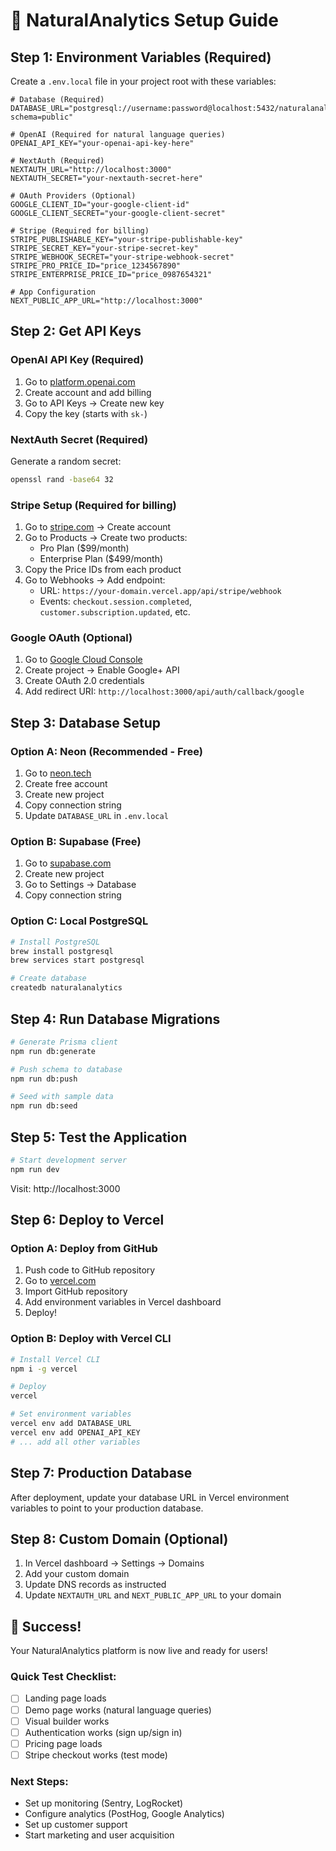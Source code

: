 # 🚀 NaturalAnalytics Setup Guide

## **Step 1: Environment Variables (Required)**

Create a `.env.local` file in your project root with these variables:

```env
# Database (Required)
DATABASE_URL="postgresql://username:password@localhost:5432/naturalanalytics?schema=public"

# OpenAI (Required for natural language queries)
OPENAI_API_KEY="your-openai-api-key-here"

# NextAuth (Required)
NEXTAUTH_URL="http://localhost:3000"
NEXTAUTH_SECRET="your-nextauth-secret-here"

# OAuth Providers (Optional)
GOOGLE_CLIENT_ID="your-google-client-id"
GOOGLE_CLIENT_SECRET="your-google-client-secret"

# Stripe (Required for billing)
STRIPE_PUBLISHABLE_KEY="your-stripe-publishable-key"
STRIPE_SECRET_KEY="your-stripe-secret-key"
STRIPE_WEBHOOK_SECRET="your-stripe-webhook-secret"
STRIPE_PRO_PRICE_ID="price_1234567890"
STRIPE_ENTERPRISE_PRICE_ID="price_0987654321"

# App Configuration
NEXT_PUBLIC_APP_URL="http://localhost:3000"
```

## **Step 2: Get API Keys**

### **OpenAI API Key** (Required)
1. Go to [platform.openai.com](https://platform.openai.com)
2. Create account and add billing
3. Go to API Keys → Create new key
4. Copy the key (starts with `sk-`)

### **NextAuth Secret** (Required)
Generate a random secret:
```bash
openssl rand -base64 32
```

### **Stripe Setup** (Required for billing)
1. Go to [stripe.com](https://stripe.com) → Create account
2. Go to Products → Create two products:
   - Pro Plan ($99/month)
   - Enterprise Plan ($499/month)
3. Copy the Price IDs from each product
4. Go to Webhooks → Add endpoint:
   - URL: `https://your-domain.vercel.app/api/stripe/webhook`
   - Events: `checkout.session.completed`, `customer.subscription.updated`, etc.

### **Google OAuth** (Optional)
1. Go to [Google Cloud Console](https://console.cloud.google.com)
2. Create project → Enable Google+ API
3. Create OAuth 2.0 credentials
4. Add redirect URI: `http://localhost:3000/api/auth/callback/google`

## **Step 3: Database Setup**

### **Option A: Neon (Recommended - Free)**
1. Go to [neon.tech](https://neon.tech)
2. Create free account
3. Create new project
4. Copy connection string
5. Update `DATABASE_URL` in `.env.local`

### **Option B: Supabase (Free)**
1. Go to [supabase.com](https://supabase.com)
2. Create new project
3. Go to Settings → Database
4. Copy connection string

### **Option C: Local PostgreSQL**
```bash
# Install PostgreSQL
brew install postgresql
brew services start postgresql

# Create database
createdb naturalanalytics
```

## **Step 4: Run Database Migrations**

```bash
# Generate Prisma client
npm run db:generate

# Push schema to database
npm run db:push

# Seed with sample data
npm run db:seed
```

## **Step 5: Test the Application**

```bash
# Start development server
npm run dev
```

Visit: http://localhost:3000

## **Step 6: Deploy to Vercel**

### **Option A: Deploy from GitHub**
1. Push code to GitHub repository
2. Go to [vercel.com](https://vercel.com)
3. Import GitHub repository
4. Add environment variables in Vercel dashboard
5. Deploy!

### **Option B: Deploy with Vercel CLI**
```bash
# Install Vercel CLI
npm i -g vercel

# Deploy
vercel

# Set environment variables
vercel env add DATABASE_URL
vercel env add OPENAI_API_KEY
# ... add all other variables
```

## **Step 7: Production Database**

After deployment, update your database URL in Vercel environment variables to point to your production database.

## **Step 8: Custom Domain (Optional)**

1. In Vercel dashboard → Settings → Domains
2. Add your custom domain
3. Update DNS records as instructed
4. Update `NEXTAUTH_URL` and `NEXT_PUBLIC_APP_URL` to your domain

## **🎉 Success!**

Your NaturalAnalytics platform is now live and ready for users!

### **Quick Test Checklist:**
- [ ] Landing page loads
- [ ] Demo page works (natural language queries)
- [ ] Visual builder works
- [ ] Authentication works (sign up/sign in)
- [ ] Pricing page loads
- [ ] Stripe checkout works (test mode)

### **Next Steps:**
- Set up monitoring (Sentry, LogRocket)
- Configure analytics (PostHog, Google Analytics)
- Set up customer support
- Start marketing and user acquisition
